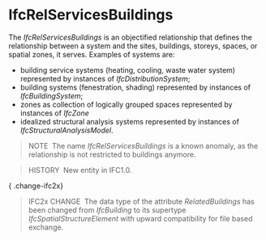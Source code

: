 IfcRelServicesBuildings
=======================

The _IfcRelServicesBuildings_ is an objectified relationship that defines the relationship between a system and the sites, buildings, storeys, spaces, or spatial zones, it serves. Examples of systems are:

* building service systems (heating, cooling, waste water system) represented by instances of _IfcDistributionSystem_; 
* building systems (fenestration, shading) represented by instances of _IfcBuildingSystem_; 
* zones as collection of logically grouped spaces represented by instances of _IfcZone_ 
* idealized structural analysis systems represented by instances of _IfcStructuralAnalysisModel_. 

> NOTE&nbsp; The name _IfcRelServicesBuildings_ is a known anomaly, as the relationship is not restricted to buildings anymore.

> HISTORY&nbsp; New entity in IFC1.0.

{ .change-ifc2x}
> IFC2x CHANGE&nbsp; The data type of the attribute _RelatedBuildings_ has been changed from _IfcBuilding_ to its supertype _IfcSpatialStructureElement_ with upward compatibility for file based exchange.
